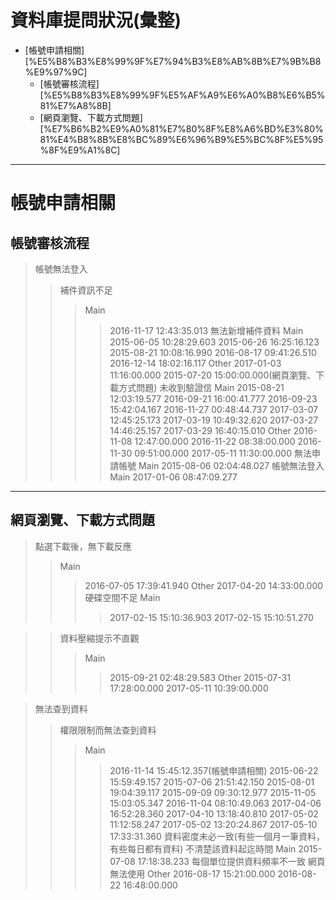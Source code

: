 # 資料庫提問狀況(彙整)
<!-- MarkdownTOC -->

- [帳號申請相關][%E5%B8%B3%E8%99%9F%E7%94%B3%E8%AB%8B%E7%9B%B8%E9%97%9C]
	- [帳號審核流程][%E5%B8%B3%E8%99%9F%E5%AF%A9%E6%A0%B8%E6%B5%81%E7%A8%8B]
	- [網頁瀏覽、下載方式問題][%E7%B6%B2%E9%A0%81%E7%80%8F%E8%A6%BD%E3%80%81%E4%B8%8B%E8%BC%89%E6%96%B9%E5%BC%8F%E5%95%8F%E9%A1%8C]

<!-- /MarkdownTOC -->

---

# 帳號申請相關
## 帳號審核流程
> 帳號無法登入
>> 補件資訊不足
>>> Main
>>>> 2016-11-17 12:43:35.013
>> 無法新增補件資料
>>> Main
>>>> 2015-06-05 10:28:29.603
>>>> 2015-06-26 16:25:16.123
>>>> 2015-08-21 10:08:16.990
>>>> 2016-08-17 09:41:26.510
>>>> 2016-12-14 18:02:16.117
>>> Other
>>>> 2017-01-03 11:16:00.000
>>>> 2015-07-20 15:00:00.000(網頁瀏覽、下載方式問題)
>> 未收到驗證信
>>> Main
>>>> 2015-08-21 12:03:19.577
>>>> 2016-09-21 16:00:41.777
>>>> 2016-09-23 15:42:04.167
>>>> 2016-11-27 00:48:44.737
>>>> 2017-03-07 12:45:25.173
>>>> 2017-03-19 10:49:32.620
>>>> 2017-03-27 14:46:25.157
>>>> 2017-03-29 16:40:15.010
>>> Other
>>>> 2016-11-08 12:47:00.000
>>>> 2016-11-22 08:38:00.000
>>>> 2016-11-30 09:51:00.000
>>>> 2017-05-11 11:30:00.000
>> 無法申請帳號
>>> Main
>>>> 2015-08-06 02:04:48.027
> 帳號無法登入
>> Main
>>> 2017-01-06 08:47:09.277

---

## 網頁瀏覽、下載方式問題
> 點選下載後，無下載反應
>> Main
>>> 2016-07-05 17:39:41.940
>> Other
>>> 2017-04-20 14:33:00.000
>> 硬碟空間不足
>>> Main
>>>> 2017-02-15 15:10:36.903
>>>> 2017-02-15 15:10:51.270

>> 資料壓縮提示不直觀
>>> Main
>>>> 2015-09-21 02:48:29.583
>>> Other
>>>> 2015-07-31 17:28:00.000
>>>> 2017-05-11 10:39:00.000

> 無法查到資料
>> 權限限制而無法查到資料
>>> Main
>>>> 2016-11-14 15:45:12.357(帳號申請相關)
>>>> 2015-06-22 15:59:49.157
>>>> 2015-07-06 21:51:42.150
>>>> 2015-08-01 19:04:39.117
>>>> 2015-09-09 09:30:12.977
>>>> 2015-11-05 15:03:05.347
>>>> 2016-11-04 08:10:49.063
>>>> 2017-04-06 16:52:28.360
>>>> 2017-04-10 13:18:40.810
>>>> 2017-05-02 11:12:58.247
>>>> 2017-05-02 13:20:24.867
>>>> 2017-05-10 17:33:31.360
>> 資料密度未必一致(有些一個月一筆資料，有些每日都有資料)
>> 不清楚該資料起迄時間
>>> Main
>>>> 2015-07-08 17:18:38.233
>> 每個單位提供資料頻率不一致
> 網頁無法使用
>> Other
>>> 2016-08-17 15:21:00.000
>>> 2016-08-22 16:48:00.000
